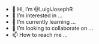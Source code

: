 - 👋 Hi, I’m @LuigiJosephR
- 👀 I’m interested in ...
- 🌱 I’m currently learning ...
- 💞️ I’m looking to collaborate on ...
- 📫 How to reach me ...

<!---
LuigiJosephR/LuigiJosephR is a ✨ special ✨ repository because its `README.md` (this file) appears on your GitHub profile.
You can click the Preview link to take a look at your changes.
--->
